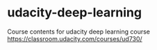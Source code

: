 # udacity-deep-learning
Course contents for udacity deep learning course https://classroom.udacity.com/courses/ud730/
